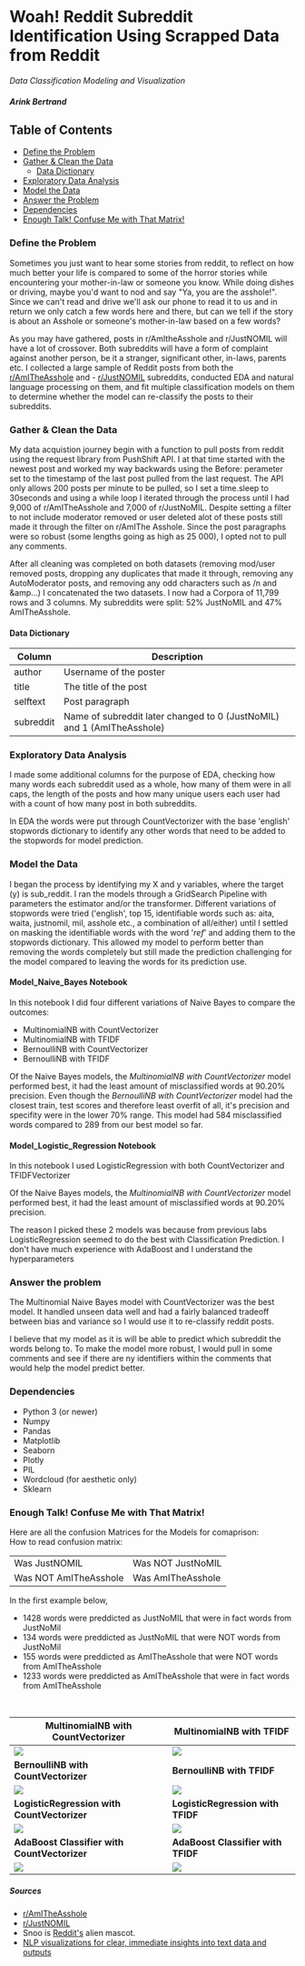 # Woah! Reddit Subreddit Identification Using Scrapped Data from Reddit
*Data Classification Modeling and Visualization*
 ##### Arink Bertrand

## Table of Contents
- [Define the Problem](#obj)
- [Gather & Clean the Data](#clean)
    - [Data Dictionary](#data)
- [Exploratory Data Analysis](#eda)
- [Model the Data](#model)
- [Answer the Problem](#answer)
- [Dependencies](#depend)
- [Enough Talk! Confuse Me with That Matrix!](#matrix)


<h3>Define the Problem</h3><a id='obj'></a>

Sometimes you just want to hear some stories from reddit, to reflect on how much better your life is compared to some of the horror stories while encountering your mother-in-law or someone you know. While doing dishes or driving, maybe you'd want to nod and say "Ya, you are the asshole!". Since we can't read and drive we'll ask our phone to read it to us and in return we only catch a few words here and there, but can we tell if the story is about an Asshole or someone's mother-in-law based on a few words? 

As you may have gathered, posts in r/AmItheAsshole and r/JustNOMIL will have a lot of crossover. Both subreddits will have a form of complaint against another person, be it a stranger, significant other, in-laws, parents etc. I collected a large sample of Reddit posts from both the <a href='https://www.reddit.com/r/AmItheAsshole/'>r/AmITheAsshole</a> and - <a href= 'https://www.reddit.com/r/JUSTNOMIL/'>r/JustNOMIL</a> subreddits, conducted EDA and natural language processing on them, and fit multiple classification models on them to determine whether the model can re-classify the posts to their subreddits.

<h3>Gather & Clean the Data</h3><a id='clean'></a>

My data acquistion journey begin with a function to pull posts from reddit using the request library from PushShift API. I at that time started with the newest post and worked my way backwards using the Before: perameter set to the timestamp of the last post pulled from the last request. The API only allows 200 posts per minute to be pulled, so I set a time.sleep to 30seconds and using a while loop I iterated through the process until I had 9,000 of r/AmITheAsshole and 7,000 of r/JustNoMIL. Despite setting a filter to not include moderator removed or user deleted alot of these posts still made it through the filter on r/AmIThe Asshole. Since the post paragraphs were so robust (some lengths going as high as 25 000), I opted not to pull any comments.

After all cleaning was completed on both datasets (removing mod/user removed posts, dropping any duplicates that made it through, removing any AutoModerator posts, and removing any odd characters such as /n and &amp...) I concatenated the two datasets. I now had a Corpora of 11,799 rows and 3 columns. My subreddits were split: 52% JustNoMIL and 47% AmITheAsshole.
<h4> Data Dictionary</h4><a id='data'></a>

|Column|Description|
|---|---|
|author|Username of the poster|
|title|The title of the post|
|selftext| Post paragraph|
|subreddit|Name of subreddit later changed to 0 (JustNoMIL) and 1 (AmITheAsshole)|

<h3>Exploratory Data Analysis</h3><a id='eda'></a>

I made some additional columns for the purpose of EDA, checking how many words each subreddit used as a whole, how many of them were in all caps, the length of the posts and how many unique users each user had with a count of how many post in both subreddits.

In EDA the words were put through CountVectorizer with the base 'english' stopwords dictionary to identify any other words that need to be added to the stopwords for model prediction.

<h3>Model the Data</h3><a id='model'></a>

I began the process by identifying my X and y variables, where the target (y) is sub_reddit. I ran the models through a GridSearch Pipeline with parameters the estimator and/or the transformer. Different variations of stopwords were tried ('english', top 15, identifiable words such as: aita, waita, justnomil, mil, asshole etc., a combination of all/either) until I settled on masking the identifiable words with the word '*ref*' and adding them to the stopwords dictionary. This allowed my model to perform better than removing the words completely but still made the prediction challenging for the model compared to leaving the words for its prediction use.

<h4>Model_Naive_Bayes Notebook</h4>

In this notebook I did four different variations of Naive Bayes to compare the outcomes:
- MultinomialNB with CountVectorizer
- MultinomialNB with TFIDF
- BernoulliNB with CountVectorizer
- BernoulliNB with TFIDF

Of the Naive Bayes models, the *MultinomialNB with CountVectorizer* model performed best, it had the least amount of misclassified words at 90.20% precision. Even though the *BernoulliNB with CountVectorizer* model had the closest train, test scores and therefore least overfit of all, it's precision and specifity were in the lower 70% range. This model had 584 misclassified words compared to 289 from our best model so far.

<h4>Model_Logistic_Regression Notebook</h4>

In this notebook I used LogisticRegression with both CountVectorizer and TFIDFVectorizer


Of the Naive Bayes models, the *MultinomialNB with CountVectorizer* model performed best, it had the least amount of misclassified words at 90.20% precision.

The reason I picked these 2 models was because from previous labs LogisticRegression seemed to do the best with Classification Prediction. I don't have much experience with AdaBoost and I understand the hyperparameters 

<h3>Answer the problem</h3><a id='answer'></a>

The Multinomial Naive Bayes model with CountVectorizer was the best model. It handled unseen data well and  had a fairly balanced tradeoff between bias and variance so I would use it to re-classify reddit posts. 

I believe that my model as it is will be able to predict which subreddit the words belong to. To make the model more robust, I would pull in some comments and see if there are ny identifiers within the comments that would help the model predict better.

<h3>Dependencies</h3><a id='depend'></a>

- Python 3 (or newer)
- Numpy
- Pandas
- Matplotlib
- Seaborn
- Plotly
- PIL
- Wordcloud (for aesthetic only)
- Sklearn  


<h3>Enough Talk! Confuse Me with That Matrix!</h3> <a id='conf'></a>
Here are all the confusion Matrices for the Models for comaprison:
<br>
How to read confusion matrix:


|||
|--|--|
|Was JustNOMIL|Was NOT JustNoMIL|
|Was NOT AmITheAsshole|Was AmITheAsshole|
In the first example below,
- 1428 words were preddicted as JustNoMIL that were in fact words from JustNoMil
- 134 words were preddicted as JustNoMIL that were NOT words from JustNoMil
- 155 words were preddicted as AmITheAsshole that were NOT words from AmITheAsshole
- 1233 words were preddicted as AmITheAsshole that were in fact words from AmITheAsshole

</br>


|MultinomialNB with CountVectorizer|MultinomialNB with TFIDF|
|---|---|
|<img src = './visuals/mnbcv.PNG'>|<img src = './visuals/mnbtvec.PNG'>|
|**BernoulliNB with CountVectorizer**|**BernoulliNB with TFIDF**|
|<img src = './visuals/bnbcv.PNG'>|<img src = './visuals/bnbtvec.PNG'>|
|**LogisticRegression with CountVectorizer**|**LogisticRegression with TFIDF**|
|<img src = './visuals/lgcv.PNG'>|<img src = './visuals/lgtvec.PNG'>|
|**AdaBoost Classifier with CountVectorizer**|**AdaBoost Classifier with TFIDF**|
|<img src = './visuals/adacv.PNG '>|<img src = './visuals/adatvec.PNG'>|

##### Sources
- <a href= 'https://www.reddit.com/r/AmItheAsshole/'>r/AmITheAsshole</a>
- <a href= 'https://www.reddit.com/r/JUSTNOMIL/'>r/JustNOMIL</a>
- Snoo is <a href='https://www.reddit.com/'>Reddit's</a> alien mascot.
- <a href= 'https://medium.com/plotly/nlp-visualisations-for-clear-immediate-insights-into-text-data-and-outputs-9ebfab168d5b'>NLP visualizations for clear, immediate insights into text data and outputs</a>
